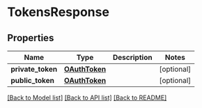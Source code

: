 # TokensResponse

## Properties
Name | Type | Description | Notes
------------ | ------------- | ------------- | -------------
**private_token** | [**OAuthToken**](OAuthToken.md) |  | [optional] 
**public_token** | [**OAuthToken**](OAuthToken.md) |  | [optional] 

[[Back to Model list]](../README.md#documentation-for-models) [[Back to API list]](../README.md#documentation-for-api-endpoints) [[Back to README]](../README.md)

